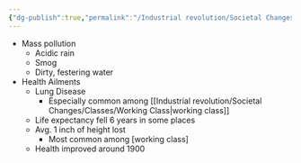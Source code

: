 ```yaml
---
{"dg-publish":true,"permalink":"/Industrial revolution/Societal Changes/Health & Environment/"}
---
```



*  Mass pollution
	* Acidic rain
	* Smog
	* Dirty, festering water
* Health Ailments
	* Lung Disease
		* Especially common among [[Industrial revolution/Societal Changes/Classes/Working Class\|working class]]
	* Life expectancy fell 6 years in some places
	* Avg. 1 inch of height lost
		* Most common among [working class]
	* Health improved around 1900